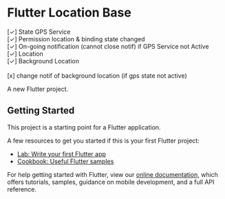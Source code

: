 # Flutter Location Base

[✓] State GPS Service\
[✓] Permission location & binding state changed\
[✓] On-going notification (cannot close notif) if GPS Service not Active\
[✓] Location\
[✓] Background Location\
\
[x] change notif of background location (if gps state not active)


A new Flutter project.

## Getting Started

This project is a starting point for a Flutter application.

A few resources to get you started if this is your first Flutter project:

- [Lab: Write your first Flutter app](https://flutter.dev/docs/get-started/codelab)
- [Cookbook: Useful Flutter samples](https://flutter.dev/docs/cookbook)

For help getting started with Flutter, view our
[online documentation](https://flutter.dev/docs), which offers tutorials,
samples, guidance on mobile development, and a full API reference.

